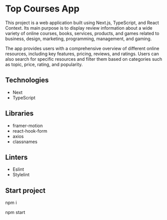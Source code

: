 # Top Courses App

This project is a web application built using Next.js, TypeScript, and React Context. Its main purpose is to display review information about a wide variety of online courses, books, services, products, and games related to business, design, marketing, programming, management, and gaming.

The app provides users with a comprehensive overview of different online resources, including key features, pricing, reviews, and ratings. Users can also search for specific resources and filter them based on categories such as topic, price, rating, and popularity.

## Technologies

- Next
- TypeScript

## Libraries

- framer-motion
- react-hook-form
- axios
- classnames

## Linters

- Eslint
- Stylelint

## Start project

npm i

npm start

